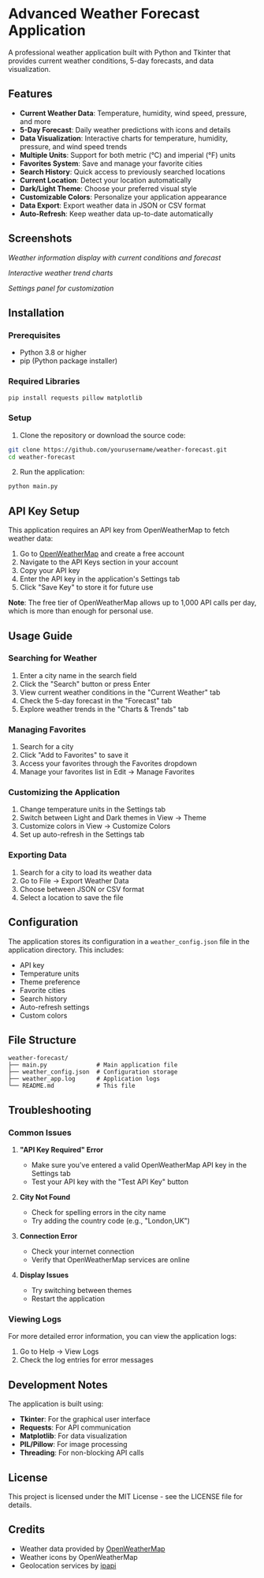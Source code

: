 # Advanced Weather Forecast Application

A professional weather application built with Python and Tkinter that provides current weather conditions, 5-day forecasts, and data visualization.

## Features

- **Current Weather Data**: Temperature, humidity, wind speed, pressure, and more
- **5-Day Forecast**: Daily weather predictions with icons and details
- **Data Visualization**: Interactive charts for temperature, humidity, pressure, and wind speed trends
- **Multiple Units**: Support for both metric (°C) and imperial (°F) units
- **Favorites System**: Save and manage your favorite cities
- **Search History**: Quick access to previously searched locations
- **Current Location**: Detect your location automatically
- **Dark/Light Theme**: Choose your preferred visual style
- **Customizable Colors**: Personalize your application appearance
- **Data Export**: Export weather data in JSON or CSV format
- **Auto-Refresh**: Keep weather data up-to-date automatically

## Screenshots

*Weather information display with current conditions and forecast*

*Interactive weather trend charts*

*Settings panel for customization*

## Installation

### Prerequisites

- Python 3.8 or higher
- pip (Python package installer)

### Required Libraries

```bash
pip install requests pillow matplotlib
```

### Setup

1. Clone the repository or download the source code:

```bash
git clone https://github.com/yourusername/weather-forecast.git
cd weather-forecast
```

2. Run the application:

```bash
python main.py
```

## API Key Setup

This application requires an API key from OpenWeatherMap to fetch weather data:

1. Go to [OpenWeatherMap](https://openweathermap.org/) and create a free account
2. Navigate to the API Keys section in your account
3. Copy your API key
4. Enter the API key in the application's Settings tab
5. Click "Save Key" to store it for future use

**Note**: The free tier of OpenWeatherMap allows up to 1,000 API calls per day, which is more than enough for personal use.

## Usage Guide

### Searching for Weather

1. Enter a city name in the search field
2. Click the "Search" button or press Enter
3. View current weather conditions in the "Current Weather" tab
4. Check the 5-day forecast in the "Forecast" tab
5. Explore weather trends in the "Charts & Trends" tab

### Managing Favorites

1. Search for a city
2. Click "Add to Favorites" to save it
3. Access your favorites through the Favorites dropdown
4. Manage your favorites list in Edit → Manage Favorites

### Customizing the Application

1. Change temperature units in the Settings tab
2. Switch between Light and Dark themes in View → Theme
3. Customize colors in View → Customize Colors
4. Set up auto-refresh in the Settings tab

### Exporting Data

1. Search for a city to load its weather data
2. Go to File → Export Weather Data
3. Choose between JSON or CSV format
4. Select a location to save the file

## Configuration

The application stores its configuration in a `weather_config.json` file in the application directory. This includes:

- API key
- Temperature units
- Theme preference
- Favorite cities
- Search history
- Auto-refresh settings
- Custom colors

## File Structure

```
weather-forecast/
├── main.py              # Main application file
├── weather_config.json  # Configuration storage
├── weather_app.log      # Application logs
└── README.md            # This file
```

## Troubleshooting

### Common Issues

1. **"API Key Required" Error**
   - Make sure you've entered a valid OpenWeatherMap API key in the Settings tab
   - Test your API key with the "Test API Key" button

2. **City Not Found**
   - Check for spelling errors in the city name
   - Try adding the country code (e.g., "London,UK")

3. **Connection Error**
   - Check your internet connection
   - Verify that OpenWeatherMap services are online

4. **Display Issues**
   - Try switching between themes
   - Restart the application

### Viewing Logs

For more detailed error information, you can view the application logs:

1. Go to Help → View Logs
2. Check the log entries for error messages

## Development Notes

The application is built using:

- **Tkinter**: For the graphical user interface
- **Requests**: For API communication
- **Matplotlib**: For data visualization
- **PIL/Pillow**: For image processing
- **Threading**: For non-blocking API calls

## License

This project is licensed under the MIT License - see the LICENSE file for details.

## Credits

- Weather data provided by [OpenWeatherMap](https://openweathermap.org/)
- Weather icons by OpenWeatherMap
- Geolocation services by [ipapi](https://ipapi.co/)